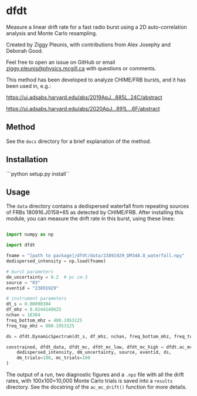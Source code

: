 # dfdt
Measure a linear drift rate for a fast radio burst using a 2D auto-correlation analysis and Monte Carlo resampling.

Created by Ziggy Pleunis, with contributions from Alex Josephy and Deborah Good.

Feel free to open an issue on GitHub or email ziggy.pleunis@physics.mcgill.ca with questions or comments.

This method has been developed to analyze CHIME/FRB bursts, and it has been used in, e.g.:

https://ui.adsabs.harvard.edu/abs/2019ApJ...885L..24C/abstract

https://ui.adsabs.harvard.edu/abs/2020ApJ...891L...6F/abstract

## Method

See the `docs` directory for a brief explanation of the method.

## Installation

```python setup.py install``

## Usage

The `data` directory contains a dedispersed waterfall from repeating sources of FRBs 180916.J0158+65 as detected by CHIME/FRB. After installing this module, you can measure the drift rate in this burst, using these lines:
```python

import numpy as np

import dfdt

fname = "[path to package]/dfdt/data/23891929_DM348.8_waterfall.npy"
dedispersed_intensity = np.load(fname)

# burst parameters
dm_uncertainty = 0.2  # pc cm-3
source = "R3"
eventid = "23891929"

# instrument parameters
dt_s = 0.00098304
df_mhz = 0.0244140625
nchan = 16384
freq_bottom_mhz = 400.1953125
freq_top_mhz = 800.1953125

ds = dfdt.DynamicSpectrum(dt_s, df_mhz, nchan, freq_bottom_mhz, freq_top_mhz)

constrained, dfdt_data, dfdt_mc, dfdt_mc_low, dfdt_mc_high = dfdt.ac_mc_drift(
    dedispersed_intensity, dm_uncertainty, source, eventid, ds,
    dm_trials=100, mc_trials=100
)
```
The output of a run, two diagnostic figures and a `.npz` file with all the drift rates, with 100x100=10,000 Monte Carlo trials is saved into a `results` directory. See the docstring of the `ac_mc_drift()` function for more details.
